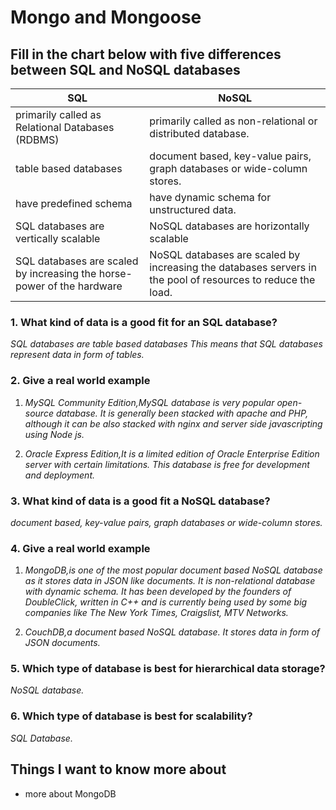 # Mongo and Mongoose

## Fill in the chart below with five differences between SQL and NoSQL databases

|SQL|NoSQL|
|-----|-----|
|primarily called as Relational Databases (RDBMS)|primarily called as non-relational or distributed database.|
|table based databases|document based, key-value pairs, graph databases or wide-column stores.|
|have predefined schema|have dynamic schema for unstructured data.|
|SQL databases are vertically scalable|NoSQL databases are horizontally scalable|
|SQL databases are scaled by increasing the horse-power of the hardware|NoSQL databases are scaled by increasing the databases servers in the pool of resources to reduce the load.|

### 1. What kind of data is a good fit for an SQL database?

*SQL databases are table based databases This means that SQL databases represent data in form of tables.*

### 2. Give a real world example

1. *MySQL Community Edition,MySQL database is very popular open-source database. It is generally been stacked with apache and PHP, although it can be also stacked with nginx and server side javascripting using Node js.*

2. *Oracle Express Edition,It is a limited edition of Oracle Enterprise Edition server with certain limitations. This database is free for development and deployment.*

### 3. What kind of data is a good fit a NoSQL database?

*document based, key-value pairs, graph databases or wide-column stores.*

### 4. Give a real world example

1. *MongoDB,is one of the most popular document based NoSQL database as it stores data in JSON like documents. It is non-relational database with dynamic schema. It has been developed by the founders of DoubleClick, written in C++ and is currently being used by some big companies like The New York Times, Craigslist, MTV Networks.*

2. *CouchDB,a document based NoSQL database. It stores data in form of JSON documents.*

### 5. Which type of database is best for hierarchical data storage?

*NoSQL database.*

### 6. Which type of database is best for scalability?

*SQL Database.*

## Things I want to know more about

* more about MongoDB
